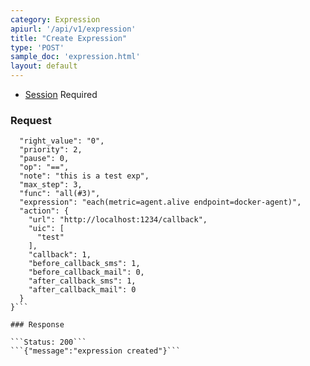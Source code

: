 ```yaml
---
category: Expression
apiurl: '/api/v1/expression'
title: "Create Expression"
type: 'POST'
sample_doc: 'expression.html'
layout: default
---
```


* [Session](#/authentication) Required

### Request

```{
  "right_value": "0",
  "priority": 2,
  "pause": 0,
  "op": "==",
  "note": "this is a test exp",
  "max_step": 3,
  "func": "all(#3)",
  "expression": "each(metric=agent.alive endpoint=docker-agent)",
  "action": {
    "url": "http://localhost:1234/callback",
    "uic": [
      "test"
    ],
    "callback": 1,
    "before_callback_sms": 1,
    "before_callback_mail": 0,
    "after_callback_sms": 1,
    "after_callback_mail": 0
  }
}```

### Response

```Status: 200```
```{"message":"expression created"}```
